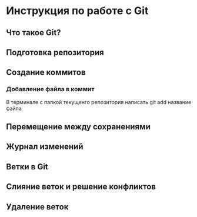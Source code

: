 # Инструкция по работе с Git

## Что такое Git?

## Подготовка репозитория

## Создание коммитов

### Добавление файла в коммит
В терминале с папкой текущенго репозитория написать git add название файла

## Перемещение между сохранениями

## Журнал изменений

## Ветки в Git

## Слияние веток и решение конфликтов

## Удаление веток